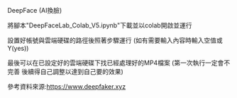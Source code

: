 DeepFace (AI換臉)

將腳本"DeepFaceLab_Colab_V5.ipynb"下載並以colab開啟並運行

設置好帳號與雲端硬碟的路徑後照著步驟運行
(如有需要輸入內容時輸入空值或Y(yes))

最後可以在已設定好的雲端硬碟下找已經處理好的MP4檔案 
(第一次執行一定會不完善 後續得自己調整以達到自己要的效果)

參考資料來源:https://www.deepfaker.xyz
